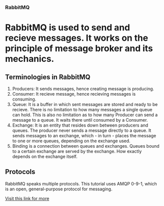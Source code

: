 ### RabbitMQ

# RabbitMQ is used to send and recieve messages. It works on the principle of message broker and its mechanics.

## Terminologies in RabbitMQ

1. Producers: It sends messages, hence creating message is producing.
2. Consumer: It recieve message, hence recieving messages is consuming.
3. Queue: It is a buffer in which sent messages are stored and ready to be recieve. There is no limitation to how many messages a single queue can hold. This is also no limitation
as to how many Producer can send a message to a queue. It  waits there until consumed by a Consumer.
4. Exchange: It is an entity that resides down between producers and queues. The producer never sends a message directly to a queue. It sends messages to an exchange, which - in turn - places the message to one or more queues, depending on the
 exchange used.
5. Binding is a connection between queues and exchanges. Queues bound to a certain exchange are served by the exchange. How exactly depends on the exchange itself.

## Protocols

RabbitMQ speaks multiple protocols. This tutorial uses AMQP 0-9-1, which is an open, general-purpose protocol for messaging.

[Visit this link for more](https://www.rabbitmq.com/)